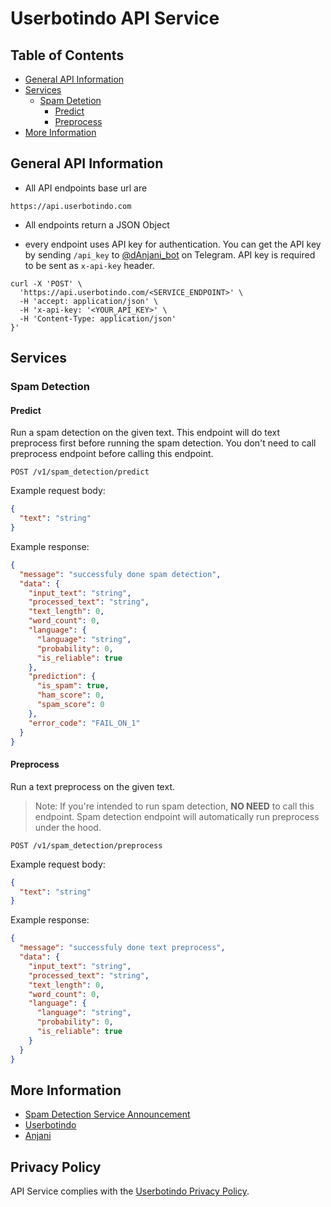 # Userbotindo API Service

## Table of Contents

- [General API Information](#general-api-information)
- [Services](#services)
  - [Spam Detetion](#spam-detection)
    - [Predict](#predict)
    - [Preprocess](#preprocess)
- [More Information](#more-information)

## General API Information

- All API endpoints base url are

```
https://api.userbotindo.com
```

- All endpoints return a JSON Object

- every endpoint uses API key for authentication. You can get the API key by sending `/api_key` to [@dAnjani_bot](https://t.me/dAnjani_bot) on Telegram. API key is required to be sent as `x-api-key` header.

```
curl -X 'POST' \
  'https://api.userbotindo.com/<SERVICE_ENDPOINT>' \
  -H 'accept: application/json' \
  -H 'x-api-key: '<YOUR_API_KEY>' \
  -H 'Content-Type: application/json'
}'
```

## Services

### Spam Detection

#### Predict

Run a spam detection on the given text. This endpoint will do text preprocess first before running the spam detection. You don't need to call preprocess endpoint before calling this endpoint.

```
POST /v1/spam_detection/predict
```

Example request body:

```json
{
  "text": "string"
}
```

Example response:

```json
{
  "message": "successfuly done spam detection",
  "data": {
    "input_text": "string",
    "processed_text": "string",
    "text_length": 0,
    "word_count": 0,
    "language": {
      "language": "string",
      "probability": 0,
      "is_reliable": true
    },
    "prediction": {
      "is_spam": true,
      "ham_score": 0,
      "spam_score": 0
    },
    "error_code": "FAIL_ON_1"
  }
}
```

#### Preprocess

Run a text preprocess on the given text.

> Note: If you're intended to run spam detection, **NO NEED** to call this endpoint. Spam detection endpoint will automatically run preprocess under the hood.

```
POST /v1/spam_detection/preprocess
```

Example request body:

```json
{
  "text": "string"
}
```

Example response:

```json
{
  "message": "successfuly done text preprocess",
  "data": {
    "input_text": "string",
    "processed_text": "string",
    "text_length": 0,
    "word_count": 0,
    "language": {
      "language": "string",
      "probability": 0,
      "is_reliable": true
    }
  }
}
```

## More Information

- [Spam Detection Service Announcement](https://t.me/SpamPredictionLog/25)
- [Userbotindo](https://t.me/userbotindo)
- [Anjani](https://t.me/dAnjani_bot)

## Privacy Policy

API Service complies with the [Userbotindo Privacy Policy](https://userbotindo.com/privacy).
